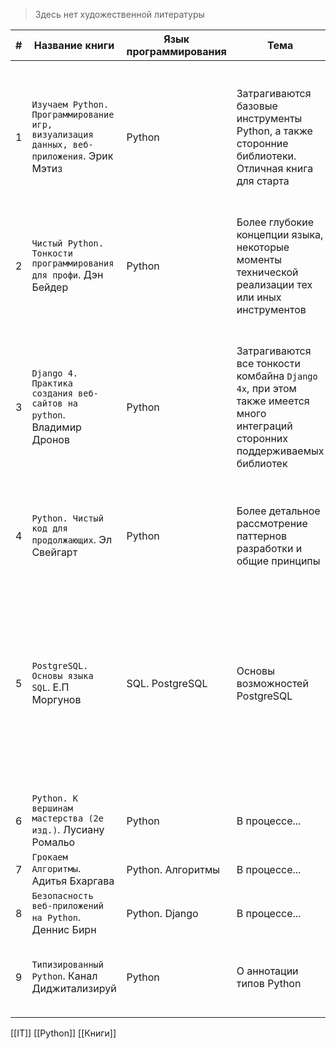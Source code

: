 > Здесь нет художественной литературы

| #   | Название книги                                                                          | Язык программирования | Тема                                                                                                                        | Резюме                                                                                                                                                                                                                                              |
| --- | --------------------------------------------------------------------------------------- | --------------------- | --------------------------------------------------------------------------------------------------------------------------- | --------------------------------------------------------------------------------------------------------------------------------------------------------------------------------------------------------------------------------------------------- |
| 1   | `Изучаем Python. Программирование игр, визуализация данных, веб-приложения`. Эрик Мэтиз | Python                | Затрагиваются базовые инструменты Python, а также сторонние библиотеки. Отличная книга для старта                           | Классная книжулька, а темболее была моей первой в списке литературы. Все написано понятным человеческим языком и приправлено кучей практики                                                                                                         |
| 2   | `Чистый Python. Тонкости программирования для профи`. Дэн Бейдер                        | Python                | Более глубокие концепции языка, некоторые моменты технической реализации тех или иных инструментов                          | Не скажу что прям понравилось, но узнал много нового из внутрянки `змеи`. Возможно слишком рано за нее взялся                                                                                                                                       |
| 3   | `Django 4. Практика создания веб-сайтов на python`. Владимир Дронов                     | Python                | Затрагиваются все тонкости комбайна `Django 4x`, при этом также имеется много интеграций сторонних поддерживаемых библиотек | Тоже сомнительная книжулька, за исключением пары проектов, описанных в самой книге. Сама книга это нечто документации на русском языке, поэтому не особо зашла сама суть повествования информации                                                   |
| 4   | `Python. Чистый код для продолжающих`. Эл Свейгарт                                      | Python                | Более детальное рассмотрение паттернов разработки и общие принципы                                                          | Классно! Очень круто! Даже больше добавить нечего, читалось все на одном дыхании                                                                                                                                                                    |
| 5   | `PostgreSQL. Основы языка SQL`. Е.П Моргунов                                            | SQL. PostgreSQL       | Основы возможностей PostgreSQL                                                                                              | Ужасное повествование, ничуть меня не заинтересовавшее. Буквально вывалено на тебя куча кода, который ты по частям должен гуглить, а описания к самому коду есть далеко не у всех примеров. Поэтому прочитав сотню страниц отложил на полку и забыл |
| 6   | `Python. К вершинам мастерства (2е изд.)`. Лусиану Ромальо                              | Python                | В процессе...                                                                                                               | В процессе...                                                                                                                                                                                                                                       |
| 7   | `Грокаем Алгоритмы`. Адитья Бхаргава                                                    | Python. Алгоритмы     | В процессе...                                                                                                               | В процессе...                                                                                                                                                                                                                                       |
| 8   | `Безопасность веб-приложений на Python`. Деннис Бирн                                    | Python. Django        | В процессе...                                                                                                               | В процессе...                                                                                                                                                                                                                                       |
| 9   | `Типизированный Python`. Канал Диджитализируй                                           | Python                | О аннотации типов Python                                                                                                    | Крутое и ясное пояснение. Книжулька небольшая но содержательная, очень зашла                                                                                                                                                                        |
[[IT]] [[Python]] [[Книги]]